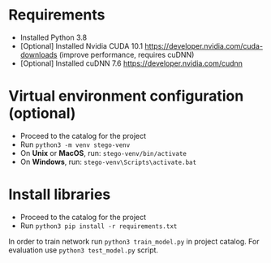 # Requirements
- Installed Python 3.8
- [Optional] Installed Nvidia CUDA 10.1 https://developer.nvidia.com/cuda-downloads
  (improve performance, requires cuDNN)
- [Optional] Installed cuDNN 7.6 https://developer.nvidia.com/cudnn

# Virtual environment configuration (optional)
- Proceed to the catalog for the project
- Run `python3 -m venv stego-venv`
- On **Unix** or **MacOS**, run: `stego-venv/bin/activate`
- On **Windows**, run: `stego-venv\Scripts\activate.bat`

# Install libraries
- Proceed to the catalog for the project
- Run `python3 pip install -r requirements.txt`
  

In order to train network run `python3 train_model.py` in project catalog.
For evaluation use `python3 test_model.py` script.
